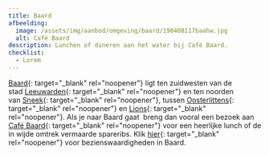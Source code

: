 ```yaml
---
title: Baard
afbeelding:
  image: /assets/img/aanbod/omgeving/baard/190408117baahw.jpg
  alt: Café Baard
description: Lunchen of dineren aan het water bij Café Baard.
checklist:
  - Lorem
---
```


[Baard](<https://nl.wikipedia.org/wiki/Baard_(Friesland)>){: target="_blank" rel="noopener"} ligt ten zuidwesten van de stad&nbsp;[Leeuwarden](https://nl.wikipedia.org/wiki/Leeuwarden_&#40;stad&#41;){: target="_blank" rel="noopener"}&nbsp;en ten noorden van&nbsp;[Sneek](https://nl.wikipedia.org/wiki/Sneek_&#40;stad&#41;){: target="_blank" rel="noopener"}, tussen&nbsp;[Oosterlittens](https://nl.wikipedia.org/wiki/Oosterlittens){: target="\_blank" rel="noopener"}&nbsp;en&nbsp;[Lions](https://nl.wikipedia.org/wiki/Lions_&#40;plaats&#41;){: target="_blank" rel="noopener"}. Als je naar Baard gaat &nbsp;breng dan vooral een bezoek aan [Café Baard](www.cafebaard.nl){: target="\_blank" rel="noopener"}&nbsp;voor een heerlijke lunch of de in wijde omtrek vermaarde spareribs. Klik [hier](https://nl.wikipedia.org/wiki/Lijst_van_rijksmonumenten_in_Leeuwarden_&#40;gemeente&#41;#Baard){: target="\_blank" rel="noopener"}&nbsp;voor bezienswaardigheden in Baard.
